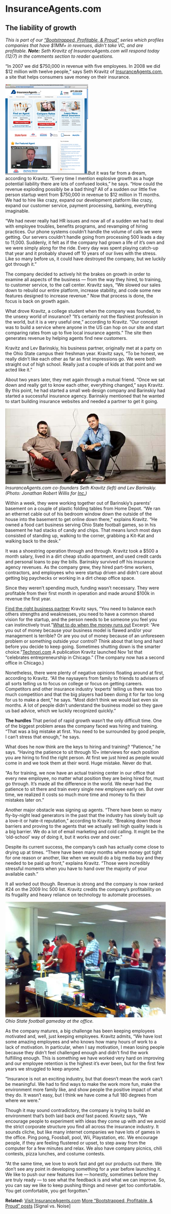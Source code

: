 # InsuranceAgents.com

## The liability of growth

<em>This is part of our <a href="http://www.google.com/search?q=bootstrapped+profitable+proud&amp;sitesearch=37signals.com">“Bootstrapped, Profitable, &amp; Proud”</a> series which profiles companies that have $1MM+ in revenues, didn’t take VC, and are profitable. <strong>Note:</strong> Seth Kravitz of InsuranceAgents.com will respond today (12/7) in the comments section to reader questions.</em>

“In 2007 we did $750,000 in revenue with five employees. In 2008 we did $12 million with twelve people,” says Seth Kravitz of <a href="http://www.insuranceagents.com/">InsuranceAgents.com</a>, a site that helps consumers save money on their insurance.

<a href="http://www.insuranceagents.com/" class="image">![home](assets/images/ins_agents_home.png)</a>But it was far from a dream, according to Kravitz. “Every time I mention explosive growth as a huge potential liability there are lots of confused looks,” he says. “How could the revenue exploding possibly be a bad thing? All of a sudden our little five person startup went from $750,000 in revenue to $12 million in 11 months. We had to hire like crazy, expand our development platform like crazy, expand our customer service, payment processing, banking, everything imaginable.

“We had never really had HR issues and now all of a sudden we had to deal with employee troubles, benefits programs, and revamping of hiring practices. Our phone systems couldn’t handle the volume of calls we were getting. Our servers couldn’t handle going from processing 500 leads a day to 11,000. Suddenly, it felt as if the company had grown a life of it’s own and we were simply along for the ride. Every day was spent playing catch-up that year and it probably shaved off 10 years of our lives with the stress. Like so many before us, it could have destroyed the company, but we luckily got through it.”

The company decided to actively hit the brakes on growth in order to examine all aspects of the business — from the way they hired, to training, to customer service, to the call center. Kravitz says, “We slowed our sales down to rebuild our entire platform, increase stability, and code some new features designed to increase revenue.” Now that process is done, the focus is back on growth again.

What drove Kravitz, a college student when the company was founded, to the unsexy world of insurance? “It’s certainly not the flashiest profession in the world, but it is a very useful one,” according to Kravitz. “Our concept was to build a service where anyone in the US can hop on our site and start comparing rates from up to five local insurance agents.” The site then generates revenue by helping agents find new customers.

Kravitz and Lev Barinskiy, his business partner, originally met at a party on the Ohio State campus their freshman year. Kravitz says, “To be honest, we really didn’t like each other as far as first impressions go. We were both straight out of high school. Really just a couple of kids at that point and we acted like it.”

About two years later, they met again through a mutual friend. “Once we sat down and really got to know each other, everything changed,” says Kravitz. By this point, he had started a small web design company and Barinskiy had started a successful insurance agency. Barinskiy mentioned that he wanted to start building insurance websites and needed a partner to get it going.

![basement](assets/images/CS-59-Kravitz-Barinsky-pan_5355.jpg)
<em>InsuranceAgents.com co-founders Seth Kravitz (left) and Lev Barinskiy. (Photo: Jonathan Robert Willis for <a href="http://www.inc.com/">Inc.</a>)</em>

Within a week, they were working together out of Barinskiy’s parents’ basement on a couple of plastic folding tables from Home Depot. “We ran an ethernet cable out of his bedroom window down the outside of the house into the basement to get online down there,” explains Kravitz. “He owned a food cart business serving Ohio State football games, so in his basement he had stacks of candy and chips. That means lunch most days consisted of standing up, walking to the corner, grabbing a Kit-Kat and walking back to the desk.”

It was a shoestring operation through and through. Kravitz took a $500 a month salary, lived in a dirt cheap studio apartment, and used credit cards and personal loans to pay the bills. Barinskiy survived off his insurance agency revenues. As the company grew, they hired part-time workers, contractors, and employees who were startup driven and didn’t care about getting big paychecks or working in a dirt cheap office space.

Since they weren’t spending much, funding wasn’t necessary. They were profitable from their first month in operation and made around $100k in revenue the first year.

<a href="http://secondcityceo.com/2010/09/24/find-the-right-partner/">Find the right business partner</a>
Kravitz says, “You need to balance each others strengths and weaknesses, you need to have a common shared vision for the startup, and the person needs to be someone you feel you can instinctively trust.”<a href="http://blogs.reuters.com/small-business/2010/05/18/what-to-do-when-the-money-runs-out/">What to do when the money runs out</a>
Excerpt: “Are you out of money because your business model is flawed and/or your management is terrible? Or are you out of money because of an unforeseen problem or something outside your control? Think about that long and hard before you decide to keep going. Sometimes shutting down is the smarter choice.”<a href="http://www.technori.com/">Technori.com</a>
A publication Kravitz launched Nov 1st that “celebrates entrepreneurship in Chicago.” (The company now has a second office in Chicago.)

Nonetheless, there were plenty of negative opinions floating around at first, according to Kravitz. “All the naysayers from family to friends to advisers of all sorts telling us to focus on college or focus on getting careers. Competitors and other insurance industry ‘experts’ telling us there was too much competition and that the big players had been doing it for far too long for us to make a dent,” he says. “Most didn’t think we would last even six months. A lot of people didn’t understand the business model so they gave us bad advice, which we luckily recognized quickly.”

<strong>The hurdles</strong> 
That period of rapid growth wasn’t the only difficult time. One of the biggest problem areas the company faced was hiring and training. “That was a big mistake at first. You need to be surrounded by good people, I can’t stress that enough,” he says.

What does he now think are the keys to hiring and training? “Patience,” he says. “Having the patience to sit through 10+ interviews for each position you are hiring to find the right person. At first we just hired as people would come in and we took them at their word. Huge mistake. Never do that.

“As for training, we now have an actual training center in our office that every new employee, no matter what position they are being hired for, must go through. It’s made all the difference in the world. We never had the patience to sit there and train every single new employee early on. But over time, we realized it costs so much more time and money to fix their mistakes later on.”

Another major obstacle was signing up agents. “There have been so many fly-by-night lead generators in the past that the industry has slowly built up a love-it or hate-it reputation,” according to Kravitz. “Breaking down those barriers and proving to the agents that we actually sell high quality leads is a big barrier. We do a lot of email marketing and cold calling. It might be the ‘old-school’ way of doing it, but it works over and over.”

Despite its current success, the company’s cash has actually come close to drying up at times. “There have been many months where money got tight for one reason or another, like when we would do a big media buy and they needed to be paid up front,” explains Kravitz. “Those were incredibly stressful moments when you have to hand over the majority of your available cash.”

It all worked out though. Revenue is strong and the company is now ranked #24 on the 2009 Inc 500 list. Kravitz credits the company’s profitability on its frugality and heavy reliance on technology to automate processes.

![office](assets/images/IMG_1059.jpg)
<em>Ohio State football gameday at the office.</em>

As the company matures, a big challenge has been keeping employees motivated and, well, just keeping employees. Kravitz admits, “We have lost some amazing employees and who knows how many hours of work to a lack of motivation. In particular, when I say motivation, I mean losing people because they didn’t feel challenged enough and didn’t find the work fulfilling enough. This is something we have worked very hard on improving and our employee retention is the highest it’s ever been, but for the first few years we struggled to keep anyone.”

“Insurance is not an exciting industry, but that doesn’t mean the work can’t be meaningful. We had to find ways to make the work more fun, make the environment more family like, and show people the positive impact of what they do. It wasn’t easy, but I think we have come a full 180 degrees from where we were.”

Though it may sound contradictory, the company is trying to build an environment that’s both laid back <em>and</em> fast paced. Kravitz says, “We encourage people to experiment with ideas they come up with and we avoid the strict corporate structure you find all across the insurance industry. It sounds cliche, but like many internet companies we have lots of games in the office. Ping pong, Foosball, pool, Wii, Playstation, etc. We encourage people, if they are feeling flustered or upset, to step away from the computer for a few minutes and relax. We also have company picnics, chili contests, pizza lunches, and costume contests.

“At the same time, we love to work fast and get our products out there. We don’t see any point in developing something for a year before launching it. We like to push our new features live — honestly, sometimes before they are truly ready — to see what the feedback is and what we can improve. So, you can say we like to keep pushing things and never get too comfortable. You get comfortable, you get forgotten.”

<strong>Related:</strong> 
<a href="http://www.insuranceagents.com/">Visit InsuranceAgents.com</a>
<a href="http://www.google.com/search?q=bootstrapped+profitable+proud&amp;sitesearch=37signals.com">More “Bootstrapped, Profitable, &amp; Proud” posts</a> [Signal vs. Noise]

